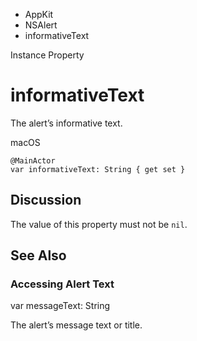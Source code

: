 

- AppKit
- NSAlert
-  informativeText 

Instance Property

# informativeText

The alert’s informative text.

macOS

``` source
@MainActor
var informativeText: String { get set }
```

## Discussion

The value of this property must not be `nil`.

## See Also

### Accessing Alert Text

var messageText: String

The alert’s message text or title.

